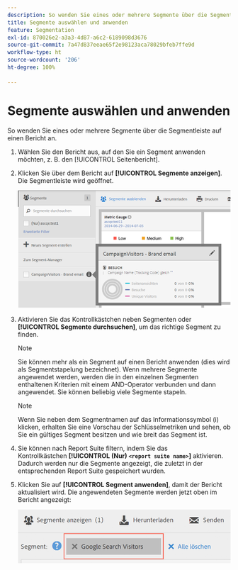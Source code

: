 ```yaml
---
description: So wenden Sie eines oder mehrere Segmente über die Segmentleiste auf einen Bericht an.
title: Segmente auswählen und anwenden
feature: Segmentation
exl-id: 870026e2-a3a3-4d87-a6c2-6189098d3676
source-git-commit: 7a47d837eeae65f2e98123aca78029bfeb7ffe9d
workflow-type: ht
source-wordcount: '206'
ht-degree: 100%

---
```


# Segmente auswählen und anwenden

So wenden Sie eines oder mehrere Segmente über die Segmentleiste auf einen Bericht an.

1. Wählen Sie den Bericht aus, auf den Sie ein Segment anwenden möchten, z. B. den [!UICONTROL Seitenbericht].
1. Klicken Sie über dem Bericht auf **[!UICONTROL Segmente anzeigen]**. Die Segmentleiste wird geöffnet.

   ![](assets/segment_rail.png)

1. Aktivieren Sie das Kontrollkästchen neben Segmenten oder **[!UICONTROL Segmente durchsuchen]**, um das richtige Segment zu finden.

   >[!NOTE]
   >
   >Sie können mehr als ein Segment auf einen Bericht anwenden (dies wird als Segmentstapelung bezeichnet). Wenn mehrere Segmente angewendet werden, werden die in den einzelnen Segmenten enthaltenen Kriterien mit einem AND-Operator verbunden und dann angewendet. Sie können beliebig viele Segmente stapeln.

   >[!NOTE]
   >
   >Wenn Sie neben dem Segmentnamen auf das Informationssymbol (i) klicken, erhalten Sie eine Vorschau der Schlüsselmetriken und sehen, ob Sie ein gültiges Segment besitzen und wie breit das Segment ist.

1. Sie können nach Report Suite filtern, indem Sie das Kontrollkästchen **[!UICONTROL (Nur) `<report suite name>`]** aktivieren. Dadurch werden nur die Segmente angezeigt, die zuletzt in der entsprechenden Report Suite gespeichert wurden.
1. Klicken Sie auf **[!UICONTROL Segment anwenden]**, damit der Bericht aktualisiert wird. Die angewendeten Segmente werden jetzt oben im Bericht angezeigt:

   ![](assets/applied_segments.png)
